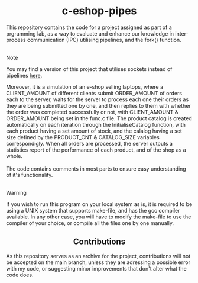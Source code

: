 <h1 align="center">c-eshop-pipes</h1>
This repository contains the code for a project assigned as part of a prgramming lab, as a way to evaluate and enhance our knowledge in inter-process communication (IPC) utilising pipelines, and the fork() function.
<br></br>

> [!NOTE]
> You may find a version of this project that utilises sockets instead of pipelines [here](https://github.com/taxpater/C-eshop-sockets).

Moreover, it is a simulation of an e-shop selling laptops, where a CLIENT_AMOUNT of different clients submit ORDER_AMOUNT of orders each to the server, waits for the server to process each one their orders as they are being submitted one by one, and then replies to them with whether the order was completed successfully or not, with CLIENT_AMOUNT & ORDER_AMOUNT being set in the func.c file. The product catalog is created automatically on each iteration through the InitialiseCatalog function, with each product having a set amount of stock, and the calalog having a set size defined by the PRODUCT_CNT & CATALOG_SIZE variables correspondigly. When all orders are processed, the server outputs a statistics report of the performance of each product, and of the shop as a whole.
<br></br>
The code contains comments in most parts to ensure easy understanding of it's functionality.
<br></br>

> [!WARNING]
> If you wish to run this program on your local system as is, it is required to be using a UNIX system that supports make-file, and has the gcc compiler available. In any other case, you will have to modify the make-file to use the compiler of your choice, or compile all the files one by one manually.

<h2 align="center">Contributions</h1>
As this repository serves as an archive for the project, contributions will not be accepted on the main branch, unless they are adressing a possible error with my code, or suggesting minor improvements that don't alter what the code does.
